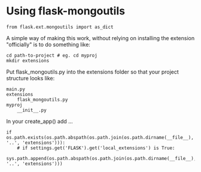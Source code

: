 # Using flask-mongoutils

```
from flask.ext.mongoutils import as_dict
```

A simple way of making this work, without relying on installing
the extension "officially" is to do something like:

```
cd path-to-project # eg. cd myproj
mkdir extensions
```

Put flask_mongoutils.py into the extensions folder so that your project structure looks like:

    main.py
    extensions
        flask_mongoutils.py
    myproj
        __init__.py

In your create_app() add ...

```
if os.path.exists(os.path.abspath(os.path.join(os.path.dirname(__file__), '..', 'extensions'))):
    # if settings.get('FLASK').get('local_extensions') is True:
    sys.path.append(os.path.abspath(os.path.join(os.path.dirname(__file__), '..', 'extensions')))
```
